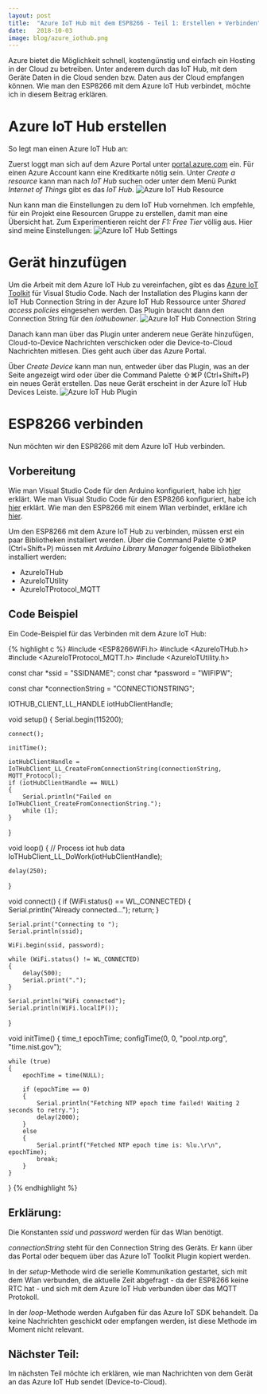 ```yaml
---
layout: post
title:  "Azure IoT Hub mit dem ESP8266 - Teil 1: Erstellen + Verbinden"
date:   2018-10-03
image: blog/azure_iothub.png
---
```


Azure bietet die Möglichkeit schnell, kostengünstig und einfach ein Hosting in der Cloud zu betreiben. 
Unter anderem durch das IoT Hub, mit dem Geräte Daten in die Cloud senden bzw. Daten aus der Cloud empfangen können.
Wie man den ESP8266 mit dem Azure IoT Hub verbindet, möchte ich in diesem Beitrag erklären.

# Azure IoT Hub erstellen

So legt man einen Azure IoT Hub an:

Zuerst loggt man sich auf dem Azure Portal unter [portal.azure.com](https://portal.azure.com) ein. Für einen Azure Account kann eine Kreditkarte nötig sein. 
Unter *Create a resource* kann man nach *IoT Hub* suchen oder unter dem Menü Punkt *Internet of Things* gibt es das *IoT Hub*. 
![Azure IoT Hub Resource](/assets/img/blog/azure_iothub.png)

Nun kann man die Einstellungen zu dem IoT Hub vornehmen. Ich empfehle, für ein Projekt eine Resourcen Gruppe zu erstellen, damit man eine Übersicht hat. 
Zum Experimentieren reicht der *F1: Free Tier* völlig aus. Hier sind meine Einstellungen:
![Azure IoT Hub Settings](/assets/img/blog/azure_iothub_settings.png)

# Gerät hinzufügen

Um die Arbeit mit dem Azure IoT Hub zu vereinfachen, gibt es das [Azure IoT Toolkit](https://marketplace.visualstudio.com/items?itemName=vsciot-vscode.azure-iot-toolkit) für Visual Studio Code. 
Nach der Installation des Plugins kann der IoT Hub Connection String in der Azure IoT Hub Ressource unter *Shared access policies* eingesehen werden. Das Plugin braucht dann den Connection String für den *iothubowner*.
![Azure IoT Hub Connection String](/assets/img/blog/azure_iothub_connectionstring.png)

Danach kann man über das Plugin unter anderem neue Geräte hinzufügen, Cloud-to-Device Nachrichten verschicken oder die Device-to-Cloud Nachrichten mitlesen. Dies geht auch über das Azure Portal.

Über *Create Device* kann man nun, entweder über das Plugin, was an der Seite angezeigt wird oder über die Command Palette ⇧⌘P (Ctrl+Shift+P) ein neues Gerät erstellen. 
Das neue Gerät erscheint in der Azure IoT Hub Devices Leiste. 
![Azure IoT Hub Plugin](/assets/img/blog/azure_iothub_plugin.png)

# ESP8266 verbinden

Nun möchten wir den ESP8266 mit dem Azure IoT Hub verbinden.

## Vorbereitung

Wie man Visual Studio Code für den Arduino konfiguriert, habe ich [hier](https://philippmanstein.com/blog/vs-code-arduino-hello-world/) erklärt.
Wie man Visual Studio Code für den ESP8266 konfiguriert, habe ich [hier](https://philippmanstein.com/blog/vs-code-esp8266-hello-world/) erklärt.
Wie man den ESP8266 mit einem Wlan verbindet, erkläre ich [hier](https://philippmanstein.com/blog/esp8266-connect-and-request/).

Um den ESP8266 mit dem Azure IoT Hub zu verbinden, müssen erst ein paar Bibliotheken installiert werden. Über die Command Palette ⇧⌘P (Ctrl+Shift+P) müssen mit *Arduino Library Manager* folgende Bibliotheken installiert werden:
- AzureIoTHub
- AzureIoTUtility
- AzureIoTProtocol_MQTT

## Code Beispiel

Ein Code-Beispiel für das Verbinden mit dem Azure IoT Hub:

{% highlight c %}
#include <ESP8266WiFi.h>
#include <AzureIoTHub.h>
#include <AzureIoTProtocol_MQTT.h>
#include <AzureIoTUtility.h>

const char *ssid = "SSIDNAME";
const char *password = "WIFIPW";

const char *connectionString = "CONNECTIONSTRING";

IOTHUB_CLIENT_LL_HANDLE iotHubClientHandle;

void setup()
{
    Serial.begin(115200);

    connect();

    initTime();

    iotHubClientHandle = IoTHubClient_LL_CreateFromConnectionString(connectionString, MQTT_Protocol);
    if (iotHubClientHandle == NULL)
    {
        Serial.println("Failed on IoTHubClient_CreateFromConnectionString.");
        while (1);
    }
}

void loop()
{
    // Process iot hub data
    IoTHubClient_LL_DoWork(iotHubClientHandle);

    delay(250);
}

void connect()
{
    if (WiFi.status() == WL_CONNECTED)
    {
        Serial.println("Already connected...");
        return;
    }

    Serial.print("Connecting to ");
    Serial.println(ssid);

    WiFi.begin(ssid, password);

    while (WiFi.status() != WL_CONNECTED)
    {
        delay(500);
        Serial.print(".");
    }

    Serial.println("WiFi connected");
    Serial.println(WiFi.localIP());
}

void initTime()
{
    time_t epochTime;
    configTime(0, 0, "pool.ntp.org", "time.nist.gov");

    while (true)
    {
        epochTime = time(NULL);

        if (epochTime == 0)
        {
            Serial.println("Fetching NTP epoch time failed! Waiting 2 seconds to retry.");
            delay(2000);
        }
        else
        {
            Serial.printf("Fetched NTP epoch time is: %lu.\r\n", epochTime);
            break;
        }
    }
}
{% endhighlight %}

## Erklärung:

Die Konstanten *ssid* und *password* werden für das Wlan benötigt. 

*connectionString* steht für den Connection String des Geräts. Er kann über das Portal oder bequem über das Azure IoT Toolkit Plugin kopiert werden. 

In der *setup*-Methode wird die serielle Kommunikation gestartet, sich mit dem Wlan verbunden, die aktuelle Zeit abgefragt - da der ESP8266 keine RTC hat - und sich mit dem Azure IoT Hub verbunden über das MQTT Protokoll.

In der *loop*-Methode werden Aufgaben für das Azure IoT SDK behandelt. Da keine Nachrichten geschickt oder empfangen werden, ist diese Methode im Moment nicht relevant.

## Nächster Teil:

Im nächsten Teil möchte ich erklären, wie man Nachrichten von dem Gerät an das Azure IoT Hub sendet (Device-to-Cloud).